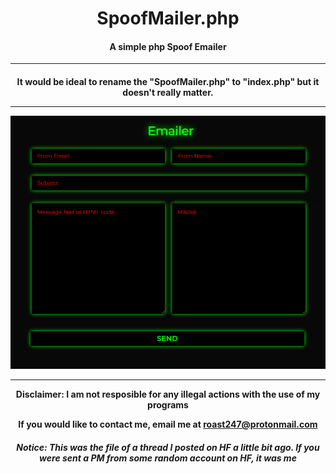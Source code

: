 <h1 align="center">SpoofMailer.php</h1>

<h4 align="center"> A simple php Spoof Emailer</h4>
<hr>
<h4 align="center">It would be ideal to rename the "SpoofMailer.php" to "index.php" but it doesn't really matter.
 <hr>
 <img src="https://raw.githubusercontent.com/roast247/SpoofMailer.php/main/spoofmailer.php.png">
 <hr>
Disclaimer: I am not resposible for any illegal actions with the use of my programs
  
  If you would like to contact me, email me at roast247@protonmail.com
</h4>
<h5 align="center"> Notice: This was the file of a thread I posted on HF a little bit ago. If you were sent a PM from some random account on HF, it was me</h5>
